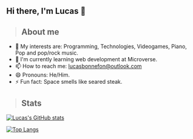 ## Hi there, I'm Lucas 👋

> ## About me

- 🔭 My interests are: Programming, Technologies, Videogames, Piano, Pop and pop/rock music.
- 🌱 I'm currently learning web development at Microverse.
- 📫 How to reach me: lucasbonnefon@outlook.com
- 😄 Pronouns: He/Him.
- ⚡ Fun fact: Space smells like seared steak.

> ## Stats

[![Lucas's GitHub stats](https://github-readme-stats.vercel.app/api?username=ryxtor&count_private=true&show_icons=true&theme=midnight-purple)](https://github.com/ryxtor)

[![Top Langs](https://github-readme-stats.vercel.app/api/top-langs/?username=ryxtor&layout=compact&theme=midnight-purple)](https://github.com/ryxtor)



<!--
**ryxtor/ryxtor** is a ✨ _special_ ✨ repository because its `README.md` (this file) appears on your GitHub profile.

Here are some ideas to get you started:

- 🔭 I’m currently working on ...
- 🌱 I’m currently learning ...
- 👯 I’m looking to collaborate on ...
- 🤔 I’m looking for help with ...
- 💬 Ask me about ...
- 📫 How to reach me: ...
- 😄 Pronouns: ...
- ⚡ Fun fact: ...
-->
